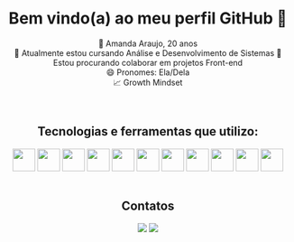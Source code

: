 <div align="center" dir="auto"><h1>Bem vindo(a) ao meu perfil GitHub 👋</h1>

🚀 Amanda Araujo, 20 anos  
🌱 Atualmente estou cursando Análise e Desenvolvimento de Sistemas
👯 Estou procurando colaborar em projetos Front-end   
😄 Pronomes: Ela/Dela  
📈 Growth Mindset
</div>

<div align="center" dir="auto"><br> 
  <h2>Tecnologias e ferramentas que utilizo:</h2>
<img loading="lazy" src="https://cdn.jsdelivr.net/gh/devicons/devicon/icons/git/git-original.svg" width="40" height="40"/>
<img src="https://cdn.jsdelivr.net/gh/devicons/devicon/icons/javascript/javascript-original.svg" width="40" height="40"/>
<img src="https://cdn.jsdelivr.net/gh/devicons/devicon/icons/css3/css3-original.svg" width="40" height="40"/>
<img src="https://cdn.jsdelivr.net/gh/devicons/devicon/icons/html5/html5-original.svg" width="40" height="40"/>
<img src="https://cdn.jsdelivr.net/gh/devicons/devicon/icons/react/react-original.svg" width="40" height="40" />
<img src="https://cdn.jsdelivr.net/gh/devicons/devicon/icons/nodejs/nodejs-original.svg" width="40" height="40"/>
<img src="https://cdn.jsdelivr.net/gh/devicons/devicon/icons/firebase/firebase-plain.svg" width="40" height="40"/>
<img src="https://cdn.jsdelivr.net/gh/devicons/devicon/icons/vscode/vscode-original.svg" width="40" height="40"/>
<img src="https://cdn.jsdelivr.net/gh/devicons/devicon/icons/figma/figma-original.svg" width="40" height="40"/>
<img src="https://cdn.jsdelivr.net/gh/devicons/devicon/icons/trello/trello-plain.svg" width="40" height="40"/>  
<img src="https://cdn.jsdelivr.net/gh/devicons/devicon/icons/jest/jest-plain.svg" width="40" height="40" />      
</div>

<div align="center" dir="auto"><br>
  <h2>Contatos</h2>
<a href = "mailto:amandascam03@gmail.com"><img loading="lazy" src="https://img.shields.io/badge/Gmail-D14836?style=for-the-badge&logo=gmail&logoColor=white" target="_blank"></a>
<a href="https://www.linkedin.com/in/amanda-scam03/" target="_blank"><img loading="lazy" src="https://img.shields.io/badge/-LinkedIn-%230077B5?style=for-the-badge&logo=linkedin&logoColor=white" target="_blank"></a>   
</div>
